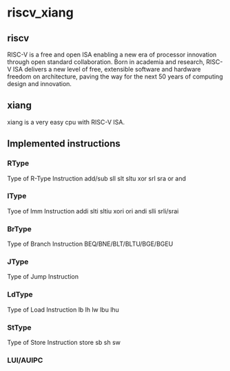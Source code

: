 # riscv_xiang
## riscv
RISC-V is a free and open ISA enabling a new era of processor innovation through open standard collaboration. Born in academia and research, RISC-V ISA delivers a new level of free, extensible software and hardware freedom on architecture, paving the way for the next 50 years of computing design and innovation.
## xiang
xiang is a very easy cpu with RISC-V ISA.
## Implemented instructions
### RType
Type of R-Type Instruction  add/sub sll slt sltu xor srl sra or and   
### IType
Tyoe of Imm Instruction  addi slti sltiu xori ori andi slli srli/srai  
### BrType
Type of Branch Instruction  BEQ/BNE/BLT/BLTU/BGE/BGEU  
### JType
Type of Jump Instruction  
### LdType
Type of Load Instruction  lb lh lw lbu lhu  
### StType
Type of Store Instruction store  sb sh sw  
### LUI/AUIPC
